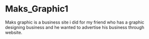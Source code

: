 # Maks_Graphic1
Maks graphic is a business site i did for my friend who has a graphic designing business and he wanted to advertise his business through website.
